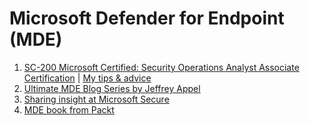 <h1>Microsoft Defender for Endpoint (MDE)</h1>

1. [SC-200 Microsoft Certified: Security Operations Analyst Associate Certification](https://learn.microsoft.com/en-us/credentials/certifications/security-operations-analyst) | [My tips & advice](https://www.linkedin.com/feed/update/urn:li:activity:7150047254576336896/)
2. [Ultimate MDE Blog Series by Jeffrey Appel](https://jeffreyappel.nl/microsoft-defender-for-endpoint-the-ultimate-blog-series-for-windows-intro/)
3. [Sharing insight at Microsoft Secure](https://www.linkedin.com/feed/update/urn:li:activity:7049428053566869505/)
4. [MDE book from Packt](https://www.linkedin.com/feed/update/urn:li:activity:7037479829776039937/)
